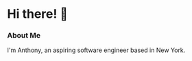 
<!-- <img src="https://i.pinimg.com/1200x/f0/8c/c4/f08cc419fdaf3b412adceda18332b943.jpg" height="250px" width="100%"></img> -->
# Hi there! :wave:

<!-- <img src="https://github.com/TheDudeThatCode/TheDudeThatCode/blob/master/Assets/Hi.gif" width="29px">  -->

### About Me
I'm Anthony, an aspiring software engineer based in New York.
<!-- &nbsp; 💻 Looking for software engineer/web development internships -->

